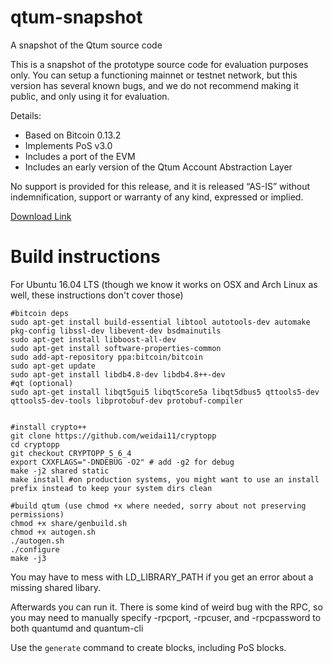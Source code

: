 # qtum-snapshot
A snapshot of the Qtum source code

This is a snapshot of the prototype source code for evaluation purposes only. You can setup a functioning mainnet or testnet network, but this version has several known bugs, and we do not recommend making it public, and only using it for evaluation. 

Details:

* Based on Bitcoin 0.13.2
* Implements PoS v3.0
* Includes a port of the EVM
* Includes an early version of the Qtum Account Abstraction Layer

No support is provided for this release, and it is released “AS-IS” without indemnification, support or warranty of any kind, expressed or implied.

[Download Link](https://github.com/qtumproject/qtum-snapshot/releases/download/prototype-snapshot/qtum.zip)


# Build instructions

For Ubuntu 16.04 LTS (though we know it works on OSX and Arch Linux as well, these instructions don't cover those)

    #bitcoin deps
    sudo apt-get install build-essential libtool autotools-dev automake pkg-config libssl-dev libevent-dev bsdmainutils
    sudo apt-get install libboost-all-dev
    sudo apt-get install software-properties-common
    sudo add-apt-repository ppa:bitcoin/bitcoin
    sudo apt-get update
    sudo apt-get install libdb4.8-dev libdb4.8++-dev
    #qt (optional)
    sudo apt-get install libqt5gui5 libqt5core5a libqt5dbus5 qttools5-dev qttools5-dev-tools libprotobuf-dev protobuf-compiler


    #install crypto++
    git clone https://github.com/weidai11/cryptopp
    cd cryptopp
    git checkout CRYPTOPP_5_6_4
    export CXXFLAGS="-DNDEBUG -O2" # add -g2 for debug
    make -j2 shared static
    make install #on production systems, you might want to use an install prefix instead to keep your system dirs clean

    #build qtum (use chmod +x where needed, sorry about not preserving permissions)
    chmod +x share/genbuild.sh
    chmod +x autogen.sh
    ./autogen.sh
    ./configure
    make -j3

You may have to mess with LD_LIBRARY_PATH if you get an error about a missing shared libary.

Afterwards you can run it. There is some kind of weird bug with the RPC, so you may need to manually specify -rpcport, -rpcuser, and -rpcpassword to both quantumd and quantum-cli

Use the `generate` command to create blocks, including PoS blocks. 
